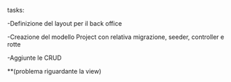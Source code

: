 tasks:

-Definizione del layout per il back office

-Creazione del modello Project con relativa migrazione, seeder, controller e rotte

-Aggiunte le CRUD

\*\*(problema riguardante la view)
